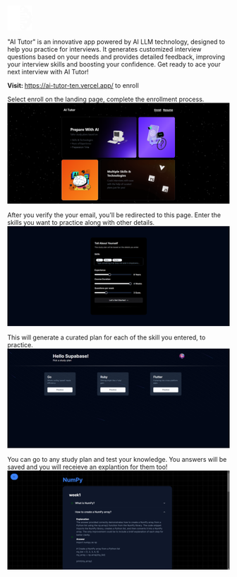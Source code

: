 ![alt text](https://github.com/srisri332/image_store_dummy/blob/main/icon.png?raw=true)
<br>

"AI Tutor" is an innovative app powered by AI LLM technology, designed to help you practice for interviews. It generates customized interview questions based on your needs and provides detailed feedback, improving your interview skills and boosting your confidence. Get ready to ace your next interview with AI Tutor!

<b>Visit: </b> https://ai-tutor-ten.vercel.app/ to enroll
<br />

Select enroll on the landing page, complete the enrollment process.
![alt ai-tutor-dashboard](https://github.com/srisri332/image_store_dummy/blob/main/dashboard-ai-tutor.png?raw=true)
<br>

After you verify the your email, you'll be redirected to this page. Enter the skills you want to practice along with other details.
![alt ai-tutor-dashboard](https://github.com/srisri332/image_store_dummy/blob/main/planning-ai-tutor.png?raw=true)
<br>

This will generate a curated plan for each of the skill you entered, to practice.
![alt ai-tutor-dashboard](https://github.com/srisri332/image_store_dummy/blob/main/dashboard-ai-tutor1.png?raw=true)
<br>

You can go to any study plan and test your knowledge. You answers will be saved and you will receieve an explantion for them too!
![alt ai-tutor-dashboard](https://github.com/srisri332/image_store_dummy/blob/main/completed-view-ai-tutor.png?raw=true)
<br>
